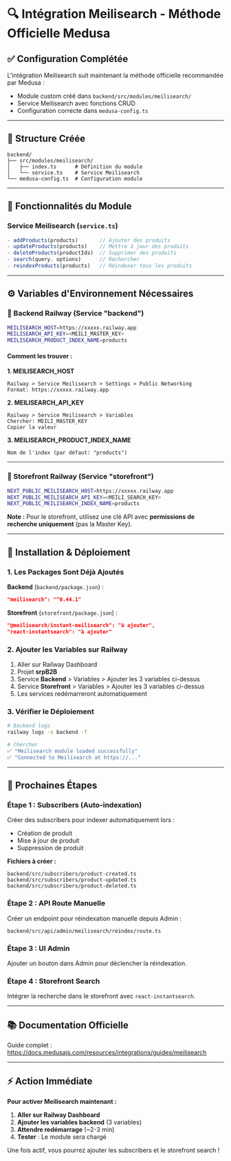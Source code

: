 # 🔍 Intégration Meilisearch - Méthode Officielle Medusa

## ✅ Configuration Complétée

L'intégration Meilisearch suit maintenant la méthode officielle recommandée par Medusa :
- Module custom créé dans `backend/src/modules/meilisearch/`
- Service Meilisearch avec fonctions CRUD
- Configuration correcte dans `medusa-config.ts`

---

## 📁 Structure Créée

```
backend/
├── src/modules/meilisearch/
│   ├── index.ts      # Définition du module
│   └── service.ts    # Service Meilisearch
└── medusa-config.ts  # Configuration module
```

---

## 🔧 Fonctionnalités du Module

### Service Meilisearch (`service.ts`)

```typescript
- addProducts(products)       // Ajouter des produits
- updateProducts(products)    // Mettre à jour des produits
- deleteProducts(productIds)  // Supprimer des produits
- search(query, options)      // Rechercher
- reindexProducts(products)   // Réindexer tous les produits
```

---

## ⚙️ Variables d'Environnement Nécessaires

### 🔹 Backend Railway (Service "backend")

```bash
MEILISEARCH_HOST=https://xxxxx.railway.app
MEILISEARCH_API_KEY=<MEILI_MASTER_KEY>
MEILISEARCH_PRODUCT_INDEX_NAME=products
```

#### Comment les trouver :

**1. MEILISEARCH_HOST**
```
Railway > Service Meilisearch > Settings > Public Networking
Format: https://xxxxx.railway.app
```

**2. MEILISEARCH_API_KEY**
```
Railway > Service Meilisearch > Variables
Chercher: MEILI_MASTER_KEY
Copier la valeur
```

**3. MEILISEARCH_PRODUCT_INDEX_NAME**
```
Nom de l'index (par défaut: "products")
```

---

### 🔹 Storefront Railway (Service "storefront")

```bash
NEXT_PUBLIC_MEILISEARCH_HOST=https://xxxxx.railway.app
NEXT_PUBLIC_MEILISEARCH_API_KEY=<MEILI_SEARCH_KEY>
NEXT_PUBLIC_MEILISEARCH_INDEX_NAME=products
```

**Note :** Pour le storefront, utilisez une clé API avec **permissions de recherche uniquement** (pas la Master Key).

---

## 🚀 Installation & Déploiement

### 1. Les Packages Sont Déjà Ajoutés

**Backend** (`backend/package.json`) :
```json
"meilisearch": "^0.44.1"
```

**Storefront** (`storefront/package.json`) :
```json
"@meilisearch/instant-meilisearch": "à ajouter",
"react-instantsearch": "à ajouter"
```

### 2. Ajouter les Variables sur Railway

1. Aller sur Railway Dashboard
2. Projet **srpB2B**
3. Service **Backend** > Variables > Ajouter les 3 variables ci-dessus
4. Service **Storefront** > Variables > Ajouter les 3 variables ci-dessus
5. Les services redémarreront automatiquement

### 3. Vérifier le Déploiement

```bash
# Backend logs
railway logs -s backend -f

# Chercher
✅ "Meilisearch module loaded successfully"
✅ "Connected to Meilisearch at https://..."
```

---

## 🔄 Prochaines Étapes

### Étape 1 : Subscribers (Auto-indexation)

Créer des subscribers pour indexer automatiquement lors :
- Création de produit
- Mise à jour de produit
- Suppression de produit

**Fichiers à créer :**
```
backend/src/subscribers/product-created.ts
backend/src/subscribers/product-updated.ts
backend/src/subscribers/product-deleted.ts
```

### Étape 2 : API Route Manuelle

Créer un endpoint pour réindexation manuelle depuis Admin :
```
backend/src/api/admin/meilisearch/reindex/route.ts
```

### Étape 3 : UI Admin

Ajouter un bouton dans Admin pour déclencher la réindexation.

### Étape 4 : Storefront Search

Intégrer la recherche dans le storefront avec `react-instantsearch`.

---

## 📚 Documentation Officielle

Guide complet : https://docs.medusajs.com/resources/integrations/guides/meilisearch

---

## ⚡ Action Immédiate

**Pour activer Meilisearch maintenant :**

1. **Aller sur Railway Dashboard**
2. **Ajouter les variables backend** (3 variables)
3. **Attendre redémarrage** (~2-3 min)
4. **Tester** : Le module sera chargé

Une fois actif, vous pourrez ajouter les subscribers et le storefront search !
